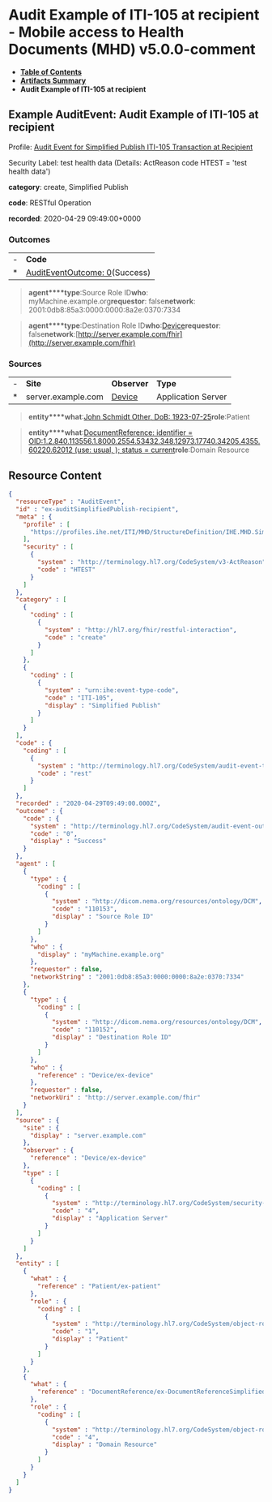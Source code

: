 # Audit Example of ITI-105 at recipient - Mobile access to Health Documents (MHD) v5.0.0-comment

* [**Table of Contents**](toc.md)
* [**Artifacts Summary**](artifacts.md)
* **Audit Example of ITI-105 at recipient**

## Example AuditEvent: Audit Example of ITI-105 at recipient

Profile: [Audit Event for Simplified Publish ITI-105 Transaction at Recipient](StructureDefinition-IHE.MHD.SimplifiedPublish.Audit.Recipient.md)

Security Label: test health data (Details: ActReason code HTEST = 'test health data')

**category**: create, Simplified Publish

**code**: RESTful Operation

**recorded**: 2020-04-29 09:49:00+0000

### Outcomes

| | |
| :--- | :--- |
| - | **Code** |
| * | [AuditEventOutcome: 0](http://terminology.hl7.org/6.5.0/CodeSystem-audit-event-outcome.html#audit-event-outcome-0)(Success) |

> **agent****type**:Source Role ID**who**: myMachine.example.org**requestor**: false**network**: 2001:0db8:85a3:0000:0000:8a2e:0370:7334

> **agent****type**:Destination Role ID**who**:[Device](Device-ex-device.md)**requestor**: false**network**:[http://server.example.com/fhir](http://server.example.com/fhir)

### Sources

| | | | |
| :--- | :--- | :--- | :--- |
| - | **Site** | **Observer** | **Type** |
| * | server.example.com | [Device](Device-ex-device.md) | Application Server |

> **entity****what**:[John Schmidt Other, DoB: 1923-07-25](Patient-ex-patient.md)**role**:Patient

> **entity****what**:[DocumentReference: identifier = OID:1.2.840.113556.1.8000.2554.53432.348.12973.17740.34205.4355.60220.62012 (use: usual, ); status = current](DocumentReference-ex-DocumentReferenceSimplifiedPublish.md)**role**:Domain Resource



## Resource Content

```json
{
  "resourceType" : "AuditEvent",
  "id" : "ex-auditSimplifiedPublish-recipient",
  "meta" : {
    "profile" : [
      "https://profiles.ihe.net/ITI/MHD/StructureDefinition/IHE.MHD.SimplifiedPublish.Audit.Recipient"
    ],
    "security" : [
      {
        "system" : "http://terminology.hl7.org/CodeSystem/v3-ActReason",
        "code" : "HTEST"
      }
    ]
  },
  "category" : [
    {
      "coding" : [
        {
          "system" : "http://hl7.org/fhir/restful-interaction",
          "code" : "create"
        }
      ]
    },
    {
      "coding" : [
        {
          "system" : "urn:ihe:event-type-code",
          "code" : "ITI-105",
          "display" : "Simplified Publish"
        }
      ]
    }
  ],
  "code" : {
    "coding" : [
      {
        "system" : "http://terminology.hl7.org/CodeSystem/audit-event-type",
        "code" : "rest"
      }
    ]
  },
  "recorded" : "2020-04-29T09:49:00.000Z",
  "outcome" : {
    "code" : {
      "system" : "http://terminology.hl7.org/CodeSystem/audit-event-outcome",
      "code" : "0",
      "display" : "Success"
    }
  },
  "agent" : [
    {
      "type" : {
        "coding" : [
          {
            "system" : "http://dicom.nema.org/resources/ontology/DCM",
            "code" : "110153",
            "display" : "Source Role ID"
          }
        ]
      },
      "who" : {
        "display" : "myMachine.example.org"
      },
      "requestor" : false,
      "networkString" : "2001:0db8:85a3:0000:0000:8a2e:0370:7334"
    },
    {
      "type" : {
        "coding" : [
          {
            "system" : "http://dicom.nema.org/resources/ontology/DCM",
            "code" : "110152",
            "display" : "Destination Role ID"
          }
        ]
      },
      "who" : {
        "reference" : "Device/ex-device"
      },
      "requestor" : false,
      "networkUri" : "http://server.example.com/fhir"
    }
  ],
  "source" : {
    "site" : {
      "display" : "server.example.com"
    },
    "observer" : {
      "reference" : "Device/ex-device"
    },
    "type" : [
      {
        "coding" : [
          {
            "system" : "http://terminology.hl7.org/CodeSystem/security-source-type",
            "code" : "4",
            "display" : "Application Server"
          }
        ]
      }
    ]
  },
  "entity" : [
    {
      "what" : {
        "reference" : "Patient/ex-patient"
      },
      "role" : {
        "coding" : [
          {
            "system" : "http://terminology.hl7.org/CodeSystem/object-role",
            "code" : "1",
            "display" : "Patient"
          }
        ]
      }
    },
    {
      "what" : {
        "reference" : "DocumentReference/ex-DocumentReferenceSimplifiedPublish"
      },
      "role" : {
        "coding" : [
          {
            "system" : "http://terminology.hl7.org/CodeSystem/object-role",
            "code" : "4",
            "display" : "Domain Resource"
          }
        ]
      }
    }
  ]
}

```
